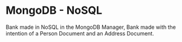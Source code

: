 # MongoDB - NoSQL

Bank made in NoSQL in the MongoDB Manager, Bank made with the intention of a Person Document and an Address Document.
